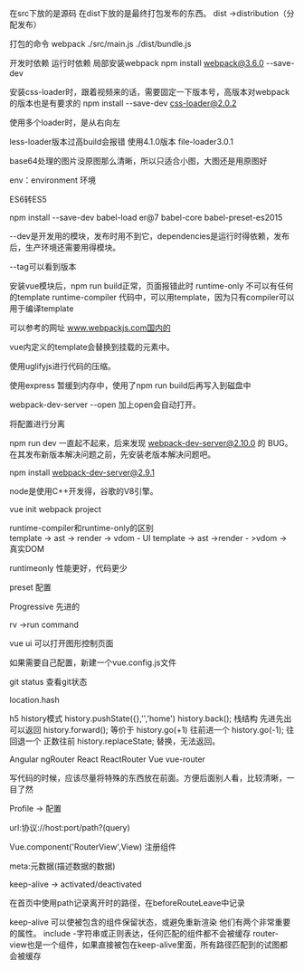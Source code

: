 在src下放的是源码
    在dist下放的是最终打包发布的东西。
    dist ->distribution（分配发布）
   
   打包的命令 
   webpack ./src/main.js ./dist/bundle.js
   
   开发时依赖
   运行时依赖
   局部安装webpack
   npm install webpack@3.6.0 --save-dev
   
   安装css-loader时，跟着视频来的话，需要固定一下版本号，高版本对webpack的版本也是有要求的
   npm install --save-dev css-loader@2.0.2
   
   使用多个loader时，是从右向左
   
   less-loader版本过高build会报错 使用4.1.0版本
   file-loader3.0.1
   
   base64处理的图片没原图那么清晰，所以只适合小图，大图还是用原图好
   
   env：environment 环境
   
   ES6转ES5
   
   npm install --save-dev babel-load
   er@7 babel-core babel-preset-es2015
    
   --dev是开发用的模块，发布时用不到它，dependencies是运行时得依赖，发布后，生产环境还需要用得模块。
   
   --tag可以看到版本
   
   安装vue模块后，npm run build正常，页面报错此时
   runtime-only 不可以有任何的template
   runtime-compiler 代码中，可以用template，因为只有compiler可以用于编译template
   
   可以参考的网址
   www.webpackjs.com国内的   
   
   vue内定义的template会替换到挂载的元素中。
   
   使用uglifyjs进行代码的压缩。
   
   使用express 暂缓到内存中，使用了npm run build后再写入到磁盘中
   
   webpack-dev-server  --open 加上open会自动打开。
   
   将配置进行分离
   
   npm run dev 一直起不起来，后来发现 webpack-dev-server@2.10.0 的 BUG。在其发布新版本解决问题之前，先安装老版本解决问题吧。
   
   npm install webpack-dev-server@2.9.1
   
   node是使用C++开发得，谷歌的V8引擎。
   
   vue init webpack project
   
runtime-compiler和runtime-only的区别   
   template -> ast -> render -> vdom - UI
   template -> ast ->render - >vdom ->真实DOM
   
   runtimeonly 性能更好，代码更少
   
   preset 配置
   
   Progressive  先进的
   
   rv ->run command
   
   vue ui 可以打开图形控制页面
   
   如果需要自己配置，新建一个vue.config.js文件
   
   git status 查看git状态
   
   location.hash 
   
   h5 history模式  history.pushState({},'','home')
   history.back(); 栈结构 先进先出 可以返回
   history.forward(); 等价于 history.go(+1) 往前进一个
   history.go(-1); 往回退一个 正数往前
   history.replaceState; 替换，无法返回。
   
   Angular ngRouter React ReactRouter Vue vue-router
   
   写代码的时候，应该尽量将特殊的东西放在前面。方便后面别人看，比较清晰，一目了然
   
   Profile -> 配置
   
   url:协议://host:port/path?(query)
   
   Vue.component('RouterView',View) 注册组件
   
   meta:元数据(描述数据的数据)
   
   keep-alive -> activated/deactivated
   
   在首页中使用path记录离开时的路径，在beforeRouteLeave中记录 
   
   keep-alive 可以使被包含的组件保留状态，或避免重新渲染
   他们有两个非常重要的属性。
   include -字符串或正则表达，任何匹配的组件都不会被缓存
   router-view也是一个组件，如果直接被包在keep-alive里面，所有路径匹配到的试图都会被缓存
  
   
   
   
   
   
